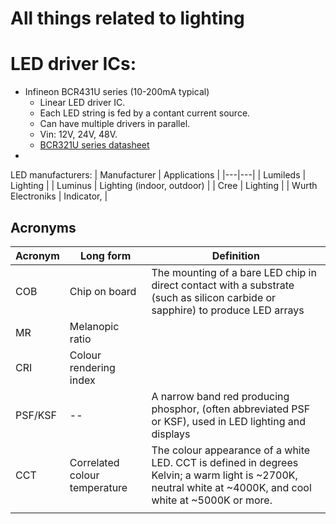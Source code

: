 # All things related to lighting

# LED driver ICs:
- Infineon BCR431U series (10-200mA typical)
  - Linear LED driver IC.
  - Each LED string is fed by a contant current source. 
  - Can have multiple drivers in parallel. 
  - Vin: 12V, 24V, 48V.
  - [BCR321U series datasheet](https://www.infineon.com/dgdl?fileId=5546d4624b0b249c014b7d69949b463b)
- 


LED manufacturers: 
| Manufacturer | Applications |
|---|---|
| Lumileds | Lighting                   |
| Luminus | Lighting (indoor, outdoor) |
| Cree | Lighting                     |
| Wurth Electroniks | Indicator,      |






## Acronyms 
| Acronym | Long form |  Definition |
|--|--|--|
| COB | Chip on board | The mounting of a bare LED chip in direct contact with a substrate (such as silicon carbide or sapphire) to produce LED arrays |
| MR | Melanopic ratio |  |
| CRI | Colour rendering index |  |
| PSF/KSF |--| A narrow band red producing phosphor, (often abbreviated PSF or KSF), used in LED lighting and displays |
| CCT | Correlated colour temperature | The colour appearance of a white LED. CCT is defined in degrees Kelvin; a warm light is ~2700K, neutral white at ~4000K, and cool white at ~5000K or more. |
|  |  |  |

